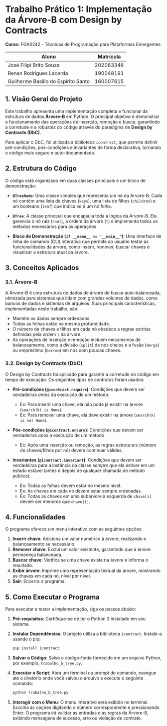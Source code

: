 # Trabalho Prático 1: Implementação da Árvore-B com Design by Contracts

**Curso:** FGA0242 - Técnicas de Programação para Plataformas Emergentes  

| Aluno          | Matrícula     |
| ------------------------- |:-------------:|
| José Filipi Brito Souza  | 202063346    |
| Renan Rodrigues Lacerda  | 190048191    |
| Guilherme Basílio do Espírito Santo | 160007615   |

## 1. Visão Geral do Projeto

Este trabalho apresenta uma implementação completa e funcional da estrutura de dados **Árvore-B** em Python. O principal objetivo é demonstrar o funcionamento das operações de inserção, remoção e busca, garantindo a corretude e a robustez do código através do paradigma de **Design by Contracts (DbC)**.

Para aplicar o DbC, foi utilizada a biblioteca `icontract`, que permite definir pré-condições, pós-condições e invariantes de forma declarativa, tornando o código mais seguro e auto-documentado.

## 2. Estrutura do Código

O código está organizado em duas classes principais e um bloco de demonstração:

- **`BTreeNode`**: Uma classe simples que representa um nó da Árvore-B. Cada nó contém uma lista de chaves (`keys`), uma lista de filhos (`children`) e um booleano (`leaf`) que indica se é um nó folha.

- **`BTree`**: A classe principal que encapsula toda a lógica da Árvore-B. Ela gerencia o nó raiz (`root`), a ordem da árvore (`t`) e implementa todos os métodos necessários para as operações.

- **Bloco de Demonstração (`if __name__ == "__main__"`)**: Uma interface de linha de comando (CLI) interativa que permite ao usuário testar as funcionalidades da árvore, como inserir, remover, buscar chaves e visualizar a estrutura atual da árvore.

## 3. Conceitos Aplicados

### 3.1. Árvore-B

A Árvore-B é uma estrutura de dados de árvore de busca auto-balanceada, otimizada para sistemas que lidam com grandes volumes de dados, como bancos de dados e sistemas de arquivos. Suas principais características, implementadas neste trabalho, são:

- Mantém os dados sempre ordenados.
- Todas as folhas estão na mesma profundidade.
- O número de chaves e filhos em cada nó obedece a regras estritas definidas pela ordem `t` da árvore.
- As operações de inserção e remoção incluem mecanismos de balanceamento, como a divisão (`split`) de nós cheios e a fusão (`merge`) ou empréstimo (`borrow`) em nós com poucas chaves.

### 3.2. Design by Contracts (DbC)

O Design by Contracts foi aplicado para garantir a corretude do código em tempo de execução. Os seguintes tipos de contratos foram usados:

- **Pré-condições (`@icontract.require`)**: Condições que devem ser verdadeiras *antes* da execução de um método.
  - Ex: Para inserir uma chave, ela não pode já existir na árvore (`search(k) is None`).
  - Ex: Para remover uma chave, ela deve existir na árvore (`search(k) is not None`).

- **Pós-condições (`@icontract.ensure`)**: Condições que devem ser verdadeiras *após* a execução de um método.
  - Ex: Após uma inserção ou remoção, as regras estruturais (número de chaves/filhos por nó) devem continuar válidas.

- **Invariantes (`@icontract.invariant`)**: Condições que devem ser verdadeiras para a instância da classe *sempre* que ela estiver em um estado estável (antes e depois de qualquer chamada de método público).
  - Ex: Todas as folhas devem estar no mesmo nível.
  - Ex: As chaves em cada nó devem estar sempre ordenadas.
  - Ex: Todas as chaves em uma subárvore à esquerda de `chave[i]` devem ser menores que `chave[i]`.

## 4. Funcionalidades

O programa oferece um menu interativo com as seguintes opções:

1.  **Inserir chave**: Adiciona um valor numérico à árvore, realizando o balanceamento se necessário.
2.  **Remover chave**: Exclui um valor existente, garantindo que a árvore permaneça balanceada.
3.  **Buscar chave**: Verifica se uma chave existe na árvore e informa o resultado.
4.  **Exibir árvore**: Imprime uma representação textual da árvore, mostrando as chaves em cada nó, nível por nível.
5.  **Sair**: Encerra o programa.

## 5. Como Executar o Programa

Para executar e testar a implementação, siga os passos abaixo:

1.  **Pré-requisitos**: Certifique-se de ter o Python 3 instalado em seu sistema.

2.  **Instalar Dependências**: O projeto utiliza a biblioteca `icontract`. Instale-a usando o pip:
    ```bash
    pip install icontract
    ```

3.  **Salvar o Código**: Salve o código-fonte fornecido em um arquivo Python, por exemplo, `trabalho_b_tree.py`.

4.  **Executar o Script**: Abra um terminal ou prompt de comando, navegue até o diretório onde você salvou o arquivo e execute o seguinte comando:
    ```bash
    python trabalho_b_tree.py
    ```

5.  **Interagir com o Menu**: O menu interativo será exibido no terminal. Escolha as opções digitando o número correspondente e pressionando Enter. O programa irá validar as entradas e as regras da Árvore-B, exibindo mensagens de sucesso, erro ou violação de contrato.